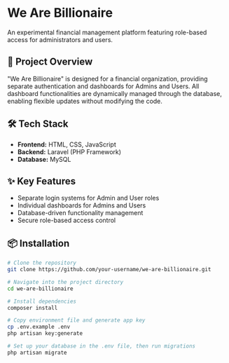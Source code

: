 # We Are Billionaire

An experimental financial management platform featuring role-based access for administrators and users.

## 🚀 Project Overview
"We Are Billionaire" is designed for a financial organization, providing separate authentication and dashboards for Admins and Users. All dashboard functionalities are dynamically managed through the database, enabling flexible updates without modifying the code.

## 🛠️ Tech Stack
- **Frontend:** HTML, CSS, JavaScript
- **Backend:** Laravel (PHP Framework)
- **Database:** MySQL

## ✨ Key Features
- Separate login systems for Admin and User roles
- Individual dashboards for Admins and Users
- Database-driven functionality management
- Secure role-based access control

## 📦 Installation

```bash
# Clone the repository
git clone https://github.com/your-username/we-are-billionaire.git

# Navigate into the project directory
cd we-are-billionaire

# Install dependencies
composer install

# Copy environment file and generate app key
cp .env.example .env
php artisan key:generate

# Set up your database in the .env file, then run migrations
php artisan migrate







